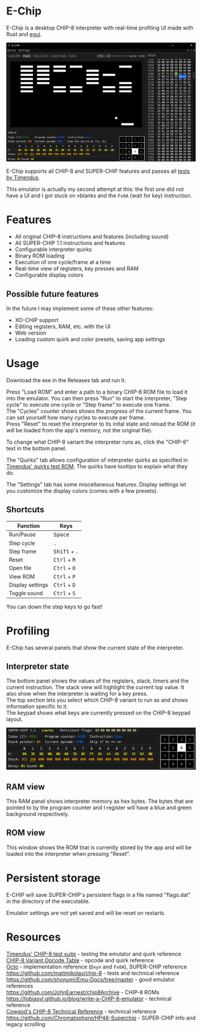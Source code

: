 # E-Chip

E-Chip is a desktop CHIP-8 interpreter with real-time profiling UI made with Rust and [egui](https://github.com/emilk/egui).

![playing breakout](breakout.png)

E-Chip supports all CHIP-8 and SUPER-CHIP features and passes all [tests by Timendus](https://github.com/Timendus/chip8-test-suite?tab=readme-ov-file#flags-test).

This emulator is actually my second attempt at this: the first one did not have a UI and I got stuck on vblanks and the `Fx0A` (wait for key) instruction.

# Features

- All original CHIP-8 instructions and features (including sound)
- All SUPER-CHIP 1.1 instructions and features
- Configurable interpreter quirks
- Binary ROM loading
- Execution of one cycle/frame at a time
- Real-time view of registers, key presses and RAM
- Configurable display colors

## Possible future features

In the future I may implement some of these other features:

- XO-CHIP support
- Editing registers, RAM, etc. with the UI
- Web version
- Loading custom quirk and color presets, saving app settings

# Usage

Download the exe in the Releases tab and run it.

Press "Load ROM" and enter a path to a binary CHIP-8 ROM file to load it into the emulator. You can then press "Run" to start the interpreter, "Step cycle" to execute one cycle or "Step frame" to execute one frame.  
The "Cycles" counter shows shows the progress of the current frame. You can set yourself how many cycles to execute per frame.  
Press "Reset" to reset the interpreter to its inital state and reload the ROM (it will be loaded from the app's memory, not the original file).

To change what CHIP-8 variant the interpreter runs as, click the "CHIP-8" text in the bottom panel.

The "Quirks" tab allows configuration of interpreter quirks as specified in [Timendus' quirks test ROM](https://github.com/Timendus/chip8-test-suite?tab=readme-ov-file#quirks-test). The quirks have tooltips to explain what they do.

The "Settings" tab has some miscellaneous features. Display settings let you customize the display colors (comes with a few presets).

## Shortcuts

| Function          | Keys
| -                 | -
| Run/Pause         | <kbd>Space</kbd>
| Step cycle        | <kbd>.</kbd>
| Step frame        | <kbd>Shift</kbd> + <kbd>.</kbd>
| Reset             | <kbd>Ctrl</kbd> + <kbd>R</kbd>
| Open file         | <kbd>Ctrl</kbd> + <kbd>O</kbd>
| View ROM          | <kbd>Ctrl</kbd> + <kbd>P</kbd>
| Display settings  | <kbd>Ctrl</kbd> + <kbd>D</kbd>
| Toggle sound      | <kbd>Ctrl</kbd> + <kbd>S</kbd>

You can down the step keys to go fast!

# Profiling

E-Chip has several panels that show the current state of the interpreter.

## Interpreter state

The bottom panel shows the values of the registers, stack, timers and the current instruction. The stack view will highlight the current top value. It also show when the interpreter is waiting for a key press.  
The top section lets you select which CHIP-8 variant to run as and shows information specific to it.  
The keypad shows what keys are currently pressed on the CHIP-8 keypad layout.

![interpreter state](interpreter_state.png)

## RAM view

This RAM panel shows interpreter memory as hex bytes. The bytes that are pointed to by the program counter and I register will have a blue and green background respectively.

## ROM view

This window shows the ROM that is currently stored by the app and will be loaded into the interpreter when pressing "Reset".

# Persistent storage

E-CHIP will save SUPER-CHIP's persistent flags in a file named "flags.dat" in the directory of the executable.

Emulator settings are not yet saved and will be reset on restarts.

# Resources

[Timendus' CHIP-8 test suite](https://github.com/Timendus/chip8-test-suite) - testing the emulator and quirk reference  
[CHIP-8 Variant Opcode Table](https://chip8.gulrak.net) - opcode and quirk reference  
[Octo](https://johnearnest.github.io/Octo/) - implementation reference (`Dxyn` and `Fx0A`), SUPER-CHIP <!-- and XO-CHIP not implemented yet --> reference  
https://github.com/mattmikolay/chip-8 - tests and technical reference
https://github.com/shonumi/Emu-Docs/tree/master - good emulator references  
https://github.com/JohnEarnest/chip8Archive - CHIP-8 ROMs  
https://tobiasvl.github.io/blog/write-a-CHIP-8-emulator - technical reference  
[Cowgod's CHIP-8 Technical Reference](http://devernay.free.fr/hacks/chip8/C8TECH10.HTM) - technical reference  
https://github.com/Chromatophore/HP48-Superchip - SUPER-CHIP info and legacy scrolling